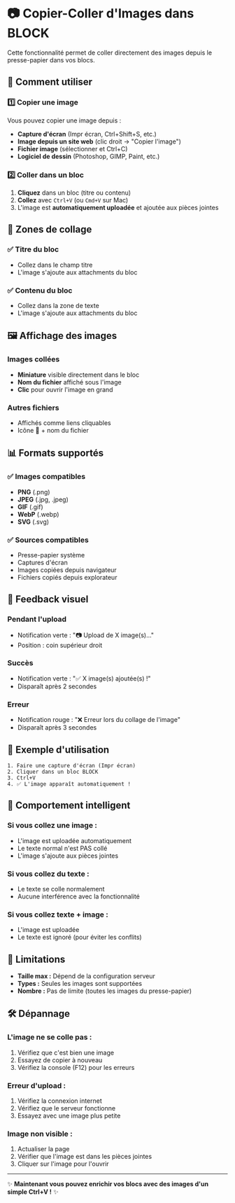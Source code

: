 # 📷 Copier-Coller d'Images dans BLOCK

Cette fonctionnalité permet de coller directement des images depuis le presse-papier dans vos blocs.

## 🚀 Comment utiliser

### 1️⃣ **Copier une image**
Vous pouvez copier une image depuis :
- **Capture d'écran** (Impr écran, Ctrl+Shift+S, etc.)
- **Image depuis un site web** (clic droit → "Copier l'image")
- **Fichier image** (sélectionner et Ctrl+C)
- **Logiciel de dessin** (Photoshop, GIMP, Paint, etc.)

### 2️⃣ **Coller dans un bloc**
1. **Cliquez** dans un bloc (titre ou contenu)
2. **Collez** avec `Ctrl+V` (ou `Cmd+V` sur Mac)
3. L'image est **automatiquement uploadée** et ajoutée aux pièces jointes

## 🎯 **Zones de collage**

### ✅ **Titre du bloc**
- Collez dans le champ titre
- L'image s'ajoute aux attachments du bloc

### ✅ **Contenu du bloc**  
- Collez dans la zone de texte
- L'image s'ajoute aux attachments du bloc

## 🖼️ **Affichage des images**

### **Images collées**
- **Miniature** visible directement dans le bloc
- **Nom du fichier** affiché sous l'image
- **Clic** pour ouvrir l'image en grand

### **Autres fichiers**
- Affichés comme liens cliquables
- Icône 📎 + nom du fichier

## 📊 **Formats supportés**

### ✅ **Images compatibles**
- **PNG** (.png)
- **JPEG** (.jpg, .jpeg)
- **GIF** (.gif)
- **WebP** (.webp)
- **SVG** (.svg)

### ✅ **Sources compatibles**
- Presse-papier système
- Captures d'écran
- Images copiées depuis navigateur
- Fichiers copiés depuis explorateur

## 🔄 **Feedback visuel**

### **Pendant l'upload**
- Notification verte : "📷 Upload de X image(s)..."
- Position : coin supérieur droit

### **Succès**
- Notification verte : "✅ X image(s) ajoutée(s) !"
- Disparaît après 2 secondes

### **Erreur**
- Notification rouge : "❌ Erreur lors du collage de l'image"
- Disparaît après 3 secondes

## 🎨 **Exemple d'utilisation**

```
1. Faire une capture d'écran (Impr écran)
2. Cliquer dans un bloc BLOCK
3. Ctrl+V
4. ✅ L'image apparaît automatiquement !
```

## 🔧 **Comportement intelligent**

### **Si vous collez une image :**
- L'image est uploadée automatiquement
- Le texte normal n'est PAS collé
- L'image s'ajoute aux pièces jointes

### **Si vous collez du texte :**
- Le texte se colle normalement
- Aucune interférence avec la fonctionnalité

### **Si vous collez texte + image :**
- L'image est uploadée
- Le texte est ignoré (pour éviter les conflits)

## 🚨 **Limitations**

- **Taille max :** Dépend de la configuration serveur
- **Types :** Seules les images sont supportées
- **Nombre :** Pas de limite (toutes les images du presse-papier)

## 🛠️ **Dépannage**

### **L'image ne se colle pas :**
1. Vérifiez que c'est bien une image
2. Essayez de copier à nouveau
3. Vérifiez la console (F12) pour les erreurs

### **Erreur d'upload :**
1. Vérifiez la connexion internet
2. Vérifiez que le serveur fonctionne
3. Essayez avec une image plus petite

### **Image non visible :**
1. Actualiser la page
2. Vérifier que l'image est dans les pièces jointes
3. Cliquer sur l'image pour l'ouvrir

---

✨ **Maintenant vous pouvez enrichir vos blocs avec des images d'un simple Ctrl+V !** ✨ 